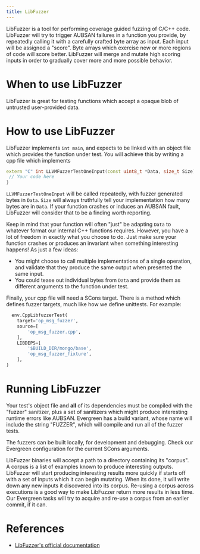 ```yaml
---
title: LibFuzzer
---
```


LibFuzzer is a tool for performing coverage guided fuzzing of C/C++
code. LibFuzzer will try to trigger AUBSAN failures in a function you
provide, by repeatedly calling it with a carefully crafted byte array as
input. Each input will be assigned a "score". Byte arrays which exercise
new or more regions of code will score better. LibFuzzer will merge and
mutate high scoring inputs in order to gradually cover more and more
possible behavior.

# When to use LibFuzzer

LibFuzzer is great for testing functions which accept a opaque blob of
untrusted user-provided data.

# How to use LibFuzzer

LibFuzzer implements `int main`, and expects to be linked with an object
file which provides the function under test. You will achieve this by
writing a cpp file which implements

``` cpp
extern "C" int LLVMFuzzerTestOneInput(const uint8_t *Data, size_t Size) {
 // Your code here
}
```

`LLVMFuzzerTestOneInput` will be called repeatedly, with fuzzer
generated bytes in `Data`. `Size` will always truthfully tell your
implementation how many bytes are in `Data`. If your function crashes or
induces an AUBSAN fault, LibFuzzer will consider that to be a finding
worth reporting.

Keep in mind that your function will often "just" be adapting `Data` to
whatever format our internal C++ functions requires. However, you have a
lot of freedom in exactly what you choose to do. Just make sure your
function crashes or produces an invariant when something interesting
happens! As just a few ideas:

- You might choose to call multiple implementations of a single
  operation, and validate that they produce the same output when
  presented the same input.
- You could tease out individual bytes from `Data` and provide them as
  different arguments to the function under test.

Finally, your cpp file will need a SCons target. There is a method which
defines fuzzer targets, much like how we define unittests. For example:

``` python
  env.CppLibfuzzerTest(
    target='op_msg_fuzzer',
    source=[
        'op_msg_fuzzer.cpp',
    ],
    LIBDEPS=[
        '$BUILD_DIR/mongo/base',
        'op_msg_fuzzer_fixture',
    ],
)
```

# Running LibFuzzer

Your test's object file and **all** of its dependencies must be compiled
with the "fuzzer" sanitizer, plus a set of sanitizers which might
produce interesting runtime errors like AUBSAN. Evergreen has a build
variant, whose name will include the string "FUZZER", which will compile
and run all of the fuzzer tests.

The fuzzers can be built locally, for development and debugging. Check
our Evergreen configuration for the current SCons arguments.

LibFuzzer binaries will accept a path to a directory containing its
"corpus". A corpus is a list of examples known to produce interesting
outputs. LibFuzzer will start producing interesting results more quickly
if starts off with a set of inputs which it can begin mutating. When its
done, it will write down any new inputs it discovered into its corpus.
Re-using a corpus across executions is a good way to make LibFuzzer
return more results in less time. Our Evergreen tasks will try to
acquire and re-use a corpus from an earlier commit, if it can.

# References

- [LibFuzzer's official
  documentation](https://llvm.org/docs/LibFuzzer.html)
